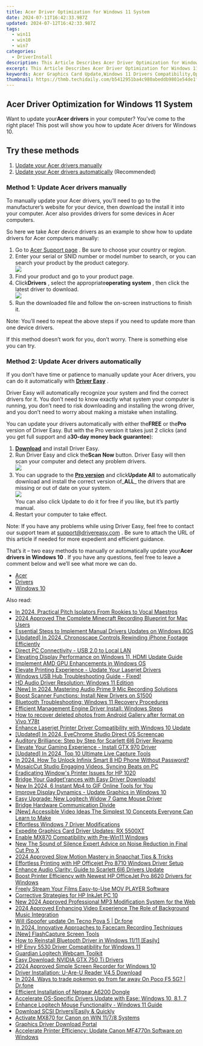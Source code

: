 ```yaml
---
title: Acer Driver Optimization for Windows 11 System
date: 2024-07-11T16:42:33.987Z
updated: 2024-07-12T16:42:33.987Z
tags:
  - win11
  - win10
  - win7
categories:
  - DriverInstall
description: This Article Describes Acer Driver Optimization for Windows 11 System
excerpt: This Article Describes Acer Driver Optimization for Windows 11 System
keywords: Acer Graphics Card Update,Windows 11 Drivers Compatibility,Optimize PC Graphics Performance,Windows 11 Driver Upgrades,Acer System Sync with Windows 11,Improve Windows 11 Graphics Fidelity,Drivers for Windows 11 Performance Boost
thumbnail: https://thmb.techidaily.com/b5412951ba4c980abeddb9801e54de1f43b896bc3e121a51c5e15daf74ce2873.jpg
---
```


## Acer Driver Optimization for Windows 11 System

 Want to update your**Acer drivers** in your computer? You’ve come to the right place! This post will show you how to update Acer drivers for Windows 10.

## Try these methods

1. [Update your Acer drivers manually](#F1)
2. [Update your Acer drivers automatically](#F2) (Recommended)

### Method 1: Update Acer drivers manually

 To manually update your Acer drivers, you’ll need to go to the manufacturer’s website for your device, then download the install it into your computer. Acer also provides drivers for some devices in Acer computers.

 So here we take Acer device drivers as an example to show how to update drivers for Acer computers manually:

1. Go to [Acer Support page](https://www.acer.com/ac/en/US/content/support) . Be sure to choose your country or region.
2. Enter your serial or SNID number or model number to search, or you can search your product by the product category.  
![](https://images.drivereasy.com/wp-content/uploads/2018/12/img_5c04f1fb955ce.jpg)
3. Find your product and go to your product page.
4. Click**Drivers** , select the appropriate**operating** **system** , then click the latest driver to download.  
![](https://images.drivereasy.com/wp-content/uploads/2018/12/img_5c04f23137940.jpg)
5. Run the downloaded file and follow the on-screen instructions to finish it.

 Note: You’ll need to repeat the above steps if you need to update more than one device drivers.

 If this method doesn’t work for you, don’t worry. There is something else you can try.

### Method 2: Update Acer drivers automatically

 If you don’t have time or patience to manually update your Acer drivers, you can do it automatically with **[Driver Easy](https://tools.techidaily.com/drivereasy/download/)**  .

 Driver Easy will automatically recognize your system and find the correct drivers for it. You don’t need to know exactly what system your computer is running, you don’t need to risk downloading and installing the wrong driver, and you don’t need to worry about making a mistake when installing.

 You can update your drivers automatically with either the**FREE** or the**Pro** version of Driver Easy. But with the Pro version it takes just 2 clicks (and you get full support and a**30-day money back guarantee**):

1. **[Download](https://tools.techidaily.com/drivereasy/download/)**  and install Driver Easy.
2. Run Driver Easy and click the**Scan Now** button. Driver Easy will then scan your computer and detect any problem drivers.  
![](https://images.drivereasy.com/wp-content/uploads/2018/12/img_5c04f28ddca6e.jpg)
3. You can upgrade to the **[Pro version](https://tools.techidaily.com/drivereasy/download/)**  and click**Update All** to automatically download and install the correct version of_**ALL**_ the drivers that are missing or out of date on your system.  
![](https://images.drivereasy.com/wp-content/uploads/2018/12/img_5c04f2a1dedc7.jpg)  
 You can also click Update to do it for free if you like, but it’s partly manual.
4. Restart your computer to take effect.

 Note: If you have any problems while using Driver Easy, feel free to contact our support team at [support@drivereasy.com](mailto:support@drivereasy.com) . Be sure to attach the URL of this article if needed for more expedient and efficient guidance.

 That’s it – two easy methods to manually or automatically update your**Acer drivers in Windows 10** . If you have any questions, feel free to leave a comment below and we’ll see what more we can do.

* [Acer](https://tools.techidaily.com/drivereasy/download/)
* [Drivers](https://tools.techidaily.com/drivereasy/download/)
* [Windows 10](https://tools.techidaily.com/drivereasy/download/)

<ins class="adsbygoogle"
     style="display:block"
     data-ad-format="autorelaxed"
     data-ad-client="ca-pub-7571918770474297"
     data-ad-slot="1223367746"></ins>



<ins class="adsbygoogle"
     style="display:block"
     data-ad-client="ca-pub-7571918770474297"
     data-ad-slot="8358498916"
     data-ad-format="auto"
     data-full-width-responsive="true"></ins>

<span class="atpl-alsoreadstyle">Also read:</span>
<div><ul>
<li><a href="https://voice-adjusting.techidaily.com/in-2024-practical-pitch-isolators-from-rookies-to-vocal-maestros/"><u>In 2024, Practical Pitch Isolators From Rookies to Vocal Maestros</u></a></li>
<li><a href="https://on-screen-recording.techidaily.com/2024-approved-the-complete-minecraft-recording-blueprint-for-mac-users/"><u>2024 Approved  The Complete Minecraft Recording Blueprint for Mac Users</u></a></li>
<li><a href="https://driver-install.techidaily.com/essential-steps-to-implement-manual-drivers-updates-on-windows-8os/"><u>Essential Steps to Implement Manual Drivers Updates on Windows 8OS</u></a></li>
<li><a href="https://vp-tips.techidaily.com/updated-in-2024-chronoscape-controls-rewinding-iphone-footage-efficiently/"><u>[Updated] In 2024, Chronoscape Controls  Rewinding iPhone Footage Efficiently</u></a></li>
<li><a href="https://driver-install.techidaily.com/direct-pc-connectivity-usb-20-to-local-lan/"><u>Direct PC Connectivity - USB 2.0 to Local LAN</u></a></li>
<li><a href="https://driver-install.techidaily.com/elevating-display-performance-on-windows-11-hdmi-update-guide/"><u>Elevating Display Performance on Windows 11, HDMI Update Guide</u></a></li>
<li><a href="https://driver-install.techidaily.com/implement-amd-gpu-enhancements-in-windows-os/"><u>Implement AMD GPU Enhancements in Windows OS</u></a></li>
<li><a href="https://driver-install.techidaily.com/elevate-printing-experience-update-your-laserjet-drivers/"><u>Elevate Printing Experience - Update Your Laserjet Drivers</u></a></li>
<li><a href="https://driver-install.techidaily.com/1720063277714-windows-usb-hub-troubleshooting-guide-fixed/"><u>Windows USB Hub Troubleshooting Guide - Fixed!</u></a></li>
<li><a href="https://driver-install.techidaily.com/hd-audio-driver-resolution-windows-11-edition/"><u>HD Audio Driver Resolution: Windows 11 Edition</u></a></li>
<li><a href="https://screen-video-capture.techidaily.com/new-in-2024-mastering-audio-prime-9-mic-recording-solutions/"><u>[New] In 2024, Mastering Audio  Prime 9 Mic Recording Solutions</u></a></li>
<li><a href="https://driver-install.techidaily.com/boost-scanner-functions-install-new-drivers-on-s1500/"><u>Boost Scanner Functions: Install New Drivers on S1500</u></a></li>
<li><a href="https://driver-install.techidaily.com/bluetooth-troubleshooting-windows-11-recovery-procedures/"><u>Bluetooth Troubleshooting: Windows 11 Recovery Procedures</u></a></li>
<li><a href="https://driver-install.techidaily.com/efficient-management-engine-driver-install-windows-steps/"><u>Efficient Management Engine Driver Install: Windows Steps</u></a></li>
<li><a href="https://blog-min.techidaily.com/how-to-recover-deleted-photos-from-android-gallery-after-format-on-vivo-y78t-by-stellar-photo-recovery-android-mobile-photo-recover/"><u>How to recover deleted photos from Android Gallery after format on Vivo Y78t</u></a></li>
<li><a href="https://driver-install.techidaily.com/enhance-laserjet-printer-driver-compatibility-with-windows-10-update/"><u>Enhance Laserjet Printer Driver Compatibility with Windows 10 Update</u></a></li>
<li><a href="https://on-screen-recording.techidaily.com/updated-in-2024-eyechrome-studio-direct-os-screencap/"><u>[Updated] In 2024, EyeChrome Studio  Direct OS Screencap</u></a></li>
<li><a href="https://driver-install.techidaily.com/auditory-brilliance-step-by-step-for-scarlett-6i6-driver-revamp/"><u>Auditory Brilliance: Step by Step for Scarlett 6I6 Driver Revamp</u></a></li>
<li><a href="https://driver-install.techidaily.com/elevate-your-gaming-experience-install-gtx-970-driver/"><u>Elevate Your Gaming Experience - Install GTX 970 Driver</u></a></li>
<li><a href="https://video-capture.techidaily.com/updated-in-2024-top-10-ultimate-live-capture-tools/"><u>[Updated] In 2024, Top 10 Ultimate Live Capture Tools</u></a></li>
<li><a href="https://unlock-android.techidaily.com/in-2024-how-to-unlock-infinix-smart-8-hd-phone-without-password-by-drfone-android/"><u>In 2024, How To Unlock Infinix Smart 8 HD Phone Without Password?</u></a></li>
<li><a href="https://youtube-videos.techidaily.com/mosaiccut-studio-engaging-videos-syncing-beats-on-pc/"><u>MosaicCut Studio  Engaging Videos, Syncing Beats on PC</u></a></li>
<li><a href="https://driver-install.techidaily.com/eradicating-windows-printer-issues-for-hp-1020/"><u>Eradicating Window's Printer Issues for HP 1020</u></a></li>
<li><a href="https://driver-install.techidaily.com/1720062352064-bridge-your-gadgetrances-with-easy-driver-downloads/"><u>Bridge Your Gadget'rances with Easy Driver Downloads!</u></a></li>
<li><a href="https://ai-editing-video.techidaily.com/new-in-2024-6-instant-mp4-to-gif-online-tools-for-you/"><u>New In 2024, 6 Instant Mp4 to GIF Online Tools for You</u></a></li>
<li><a href="https://driver-install.techidaily.com/improve-display-dynamics-update-graphics-in-windows-10/"><u>Improve Display Dynamics - Update Graphics in Windows 10</u></a></li>
<li><a href="https://driver-install.techidaily.com/easy-upgrade-new-logitech-widow-7-game-mouse-driver/"><u>Easy Upgrade: New Logitech Widow 7 Game Mouse Driver</u></a></li>
<li><a href="https://driver-install.techidaily.com/bridge-hardware-communication-divide/"><u>Bridge Hardware Communication Divide</u></a></li>
<li><a href="https://youtube-clips.techidaily.com/new-accessible-video-ideas-the-simplest-10-concepts-everyone-can-learn-to-make/"><u>[New] Accessible Video Ideas  The Simplest 10 Concepts Everyone Can Learn to Make</u></a></li>
<li><a href="https://driver-install.techidaily.com/effortless-windows-7-driver-modifications/"><u>Effortless Windows 7 Driver Modifications</u></a></li>
<li><a href="https://driver-install.techidaily.com/expedite-graphics-card-driver-updates-rx-5500xt/"><u>Expedite Graphics Card Driver Updates: RX 5500XT</u></a></li>
<li><a href="https://driver-install.techidaily.com/enable-mx870-compatibility-with-pre-win11-windows/"><u>Enable MX870 Compatibility with Pre-Win11 Windows</u></a></li>
<li><a href="https://smart-video-editing.techidaily.com/new-the-sound-of-silence-expert-advice-on-noise-reduction-in-final-cut-pro-x/"><u>New The Sound of Silence Expert Advice on Noise Reduction in Final Cut Pro X</u></a></li>
<li><a href="https://snapchat-videos.techidaily.com/2024-approved-slow-motion-mastery-in-snapchat-tips-and-tricks/"><u>2024 Approved  Slow Motion Mastery in Snapchat  Tips & Tricks</u></a></li>
<li><a href="https://driver-install.techidaily.com/effortless-printing-with-hp-officejet-pro-8710-windows-driver-setup/"><u>Effortless Printing with HP Officejet Pro 8710 Windows Driver Setup</u></a></li>
<li><a href="https://driver-install.techidaily.com/enhance-audio-clarity-guide-to-scarlett-6i6-drivers-update/"><u>Enhance Audio Clarity: Guide to Scarlett 6I6 Drivers Update</u></a></li>
<li><a href="https://driver-install.techidaily.com/boost-printer-efficiency-with-newest-hp-officejet-pro-8620-drivers-for-windows/"><u>Boost Printer Efficiency with Newest HP OfficeJet Pro 8620 Drivers for Windows</u></a></li>
<li><a href="https://extra-resources.techidaily.com/freely-stream-your-films-easy-to-use-mov-player-software/"><u>Freely Stream Your Films  Easy-to-Use MOV PLAYER Software</u></a></li>
<li><a href="https://driver-install.techidaily.com/corrective-strategies-for-hp-inkjet-pc-10/"><u>Corrective Strategies for HP InkJet PC 10</u></a></li>
<li><a href="https://sound-tweaking.techidaily.com/new-2024-approved-professional-mp3-modification-system-for-the-web/"><u>New 2024 Approved Professional MP3 Modification System for the Web</u></a></li>
<li><a href="https://voice-adjusting.techidaily.com/2024-approved-enhancing-video-experience-the-role-of-background-music-integration/"><u>2024 Approved Enhancing Video Experience The Role of Background Music Integration</u></a></li>
<li><a href="https://fake-location.techidaily.com/will-ispoofer-update-on-tecno-pova-5-drfone-by-drfone-virtual-android/"><u>Will iSpoofer update On Tecno Pova 5 | Dr.fone</u></a></li>
<li><a href="https://screen-activity-recording.techidaily.com/in-2024-innovative-approaches-to-facecam-recording-techniques/"><u>In 2024, Innovative Approaches to Facecam Recording Techniques</u></a></li>
<li><a href="https://digital-screen-recording.techidaily.com/new-flashcapture-screen-tools/"><u>[New] FlashCapture Screen Tools</u></a></li>
<li><a href="https://driver-install.techidaily.com/how-to-reinstall-bluetooth-driver-in-windows-1111-easily/"><u>How to Reinstall Bluetooth Driver in Windows 11/11 [Easily]</u></a></li>
<li><a href="https://driver-install.techidaily.com/hp-envy-5530-driver-compatibility-for-windows-11/"><u>HP Envy 5530 Driver Compatibility for Windows 11</u></a></li>
<li><a href="https://driver-install.techidaily.com/guardian-logitech-webcam-toolkit/"><u>Guardian Logitech Webcam Toolkit</u></a></li>
<li><a href="https://driver-install.techidaily.com/easy-download-nvidia-gtx-750-ti-drivers/"><u>Easy Download: NVIDIA GTX 750 Ti Drivers</u></a></li>
<li><a href="https://screen-sharing-recording.techidaily.com/2024-approved-simple-screen-recorder-for-windows-10/"><u>2024 Approved  Simple Screen Recorder for Windows 10</u></a></li>
<li><a href="https://driver-install.techidaily.com/driver-installation-u-are-u-reader-v45-download/"><u>Driver Installation: U-Are-U Reader V4.5 Download</u></a></li>
<li><a href="https://pokemon-go-android.techidaily.com/in-2024-ways-to-trade-pokemon-go-from-far-away-on-poco-f5-5g-drfone-by-drfone-virtual-android/"><u>In 2024, Ways to trade pokemon go from far away On Poco F5 5G? | Dr.fone</u></a></li>
<li><a href="https://driver-install.techidaily.com/efficient-installation-of-netgear-a6200-dongle/"><u>Efficient Installation of Netgear A6200 Dongle</u></a></li>
<li><a href="https://driver-install.techidaily.com/accelerate-os-specific-drivers-update-with-ease-windows-10-81-7/"><u>Accelerate OS-Specific Drivers Update with Ease: Windows 10, 8.1, 7</u></a></li>
<li><a href="https://driver-install.techidaily.com/enhance-logitech-mouse-functionality-windows-11-guide/"><u>Enhance Logitech Mouse Functionality - Windows 11 Guide</u></a></li>
<li><a href="https://driver-install.techidaily.com/download-scsi-driverseasily-and-quickly/"><u>Download SCSI Drivers|Easily & Quickly</u></a></li>
<li><a href="https://driver-install.techidaily.com/activate-mx870-for-canon-on-win-1178-systems/"><u>Activate MX870 for Canon on WIN 11/7/8 Systems</u></a></li>
<li><a href="https://driver-install.techidaily.com/graphics-driver-download-portal/"><u>Graphics Driver Download Portal</u></a></li>
<li><a href="https://driver-install.techidaily.com/accelerate-printer-efficiency-update-canon-mf4770n-software-on-windows/"><u>Accelerate Printer Efficiency: Update Canon MF4770n Software on Windows</u></a></li>
</ul></div>

